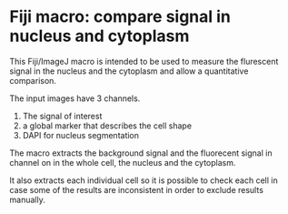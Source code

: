 # Fiji macro: compare signal in nucleus and cytoplasm

This Fiji/ImageJ macro is intended to be used to measure the flurescent signal in the nucleus and the cytoplasm and allow a quantitative comparison.

The input images have 3 channels.

1. The signal of interest
2. a global marker that describes the cell shape
3. DAPI for nucleus segmentation

The macro extracts the background signal and the fluorecent signal in channel on in the whole cell, the nucleus and the cytoplasm.

It also extracts each individual cell so it is possible to check each cell in case some of the results are inconsistent in order to exclude results manually.
